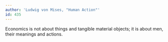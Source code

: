 ```yaml
---
author: 'Ludwig von Mises, "Human Action"'
id: 435
---
```


Economics is not about things and tangible material objects; it is about men, their meanings and actions.
